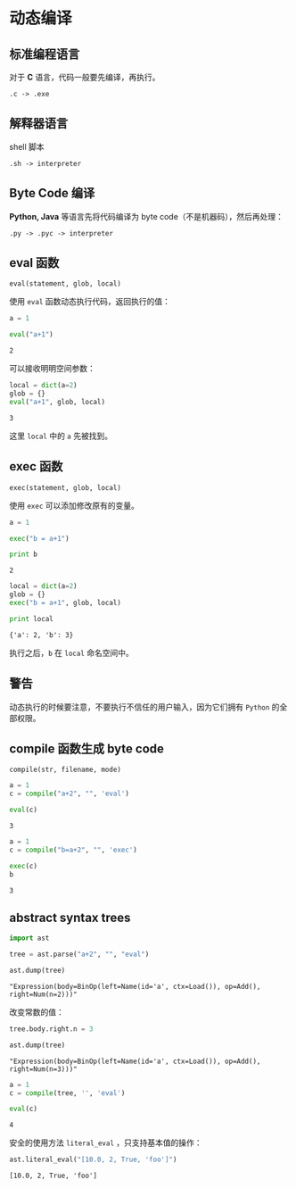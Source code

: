 # 动态编译

## 标准编程语言

对于 **C** 语言，代码一般要先编译，再执行。

    .c -> .exe

## 解释器语言

shell 脚本

    .sh -> interpreter

## Byte Code 编译

**Python, Java** 等语言先将代码编译为 byte code（不是机器码），然后再处理：

    .py -> .pyc -> interpreter

## eval 函数

    eval(statement, glob, local)

使用 `eval` 函数动态执行代码，返回执行的值：


```python
a = 1

eval("a+1")
```




    2



可以接收明明空间参数：


```python
local = dict(a=2)
glob = {}
eval("a+1", glob, local)
```




    3



这里 `local` 中的 `a` 先被找到。

## exec 函数

    exec(statement, glob, local)

使用 `exec` 可以添加修改原有的变量。


```python
a = 1

exec("b = a+1")

print b
```

    2
    


```python
local = dict(a=2)
glob = {}
exec("b = a+1", glob, local)

print local
```

    {'a': 2, 'b': 3}
    

执行之后，`b` 在 `local` 命名空间中。

## 警告

动态执行的时候要注意，不要执行不信任的用户输入，因为它们拥有 `Python` 的全部权限。

## compile 函数生成 byte code

    compile(str, filename, mode)


```python
a = 1
c = compile("a+2", "", 'eval')

eval(c)
```




    3




```python
a = 1
c = compile("b=a+2", "", 'exec')

exec(c)
b
```




    3



## abstract syntax trees


```python
import ast
```


```python
tree = ast.parse("a+2", "", "eval")

ast.dump(tree)
```




    "Expression(body=BinOp(left=Name(id='a', ctx=Load()), op=Add(), right=Num(n=2)))"



改变常数的值：


```python
tree.body.right.n = 3

ast.dump(tree)
```




    "Expression(body=BinOp(left=Name(id='a', ctx=Load()), op=Add(), right=Num(n=3)))"




```python
a = 1
c = compile(tree, '', 'eval')

eval(c)
```




    4



安全的使用方法 `literal_eval` ，只支持基本值的操作：


```python
ast.literal_eval("[10.0, 2, True, 'foo']")
```




    [10.0, 2, True, 'foo']



